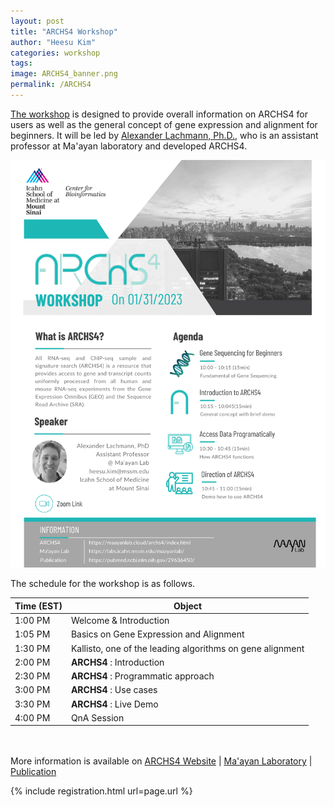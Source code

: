 ```yaml
---
layout: post
title: "ARCHS4 Workshop"
author: "Heesu Kim"
categories: workshop
tags: 
image: ARCHS4_banner.png
permalink: /ARCHS4
---
```


[The workshop](https://maayanlab.github.io/Workshop.io/ARCHS4) is designed to provide overall information on ARCHS4 for users as well as the general concept of gene expression and alignment for beginners. It will be led by [Alexander Lachmann, Ph.D.](https://profiles.mountsinai.org/alexander-lachmann), who is an assistant professor at Ma'ayan laboratory and developed ARCHS4. 


[![ARCHS4 flyer](https://github.com/MaayanLab/Workshop.io/blob/f7ad6c694f0e27ab10a12d61c2057ca9654798bc/assets/images/ARCHS4_draft.png)](https://maayanlab.cloud/archs4/)


The schedule for the workshop is as follows. <br>

Time (EST) | Object  
----- | ------------------
1:00 PM  | Welcome & Introduction
1:05 PM  | Basics on Gene Expression and Alignment
1:30 PM  | Kallisto, one of the leading algorithms on gene alignment
2:00 PM  | **ARCHS4** : Introduction
2:30 PM  | **ARCHS4** : Programmatic approach
3:00 PM  | **ARCHS4** : Use cases
3:30 PM  | **ARCHS4** : Live Demo
4:00 PM  | QnA Session


<br><br>
 More information is available on
[ARCHS4 Website](https://maayanlab.cloud/archs4/) | [Ma'ayan Laboratory](https://labs.icahn.mssm.edu/maayanlab/) | [Publication](https://pubmed.ncbi.nlm.nih.gov/29636450/)


{% include registration.html url=page.url %}
